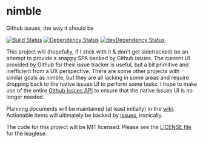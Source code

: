 nimble
======

Github issues, the way it should be

[![Build Status](https://travis-ci.org/rnicholus/nimble.svg?branch=master)](https://travis-ci.org/rnicholus/nimble)
[![Dependency Status](https://david-dm.org/rnicholus/nimble.svg?theme=shields.io)](https://david-dm.org/rnicholus/nimble)
[![devDependency Status](https://david-dm.org/rnicholus/nimble/dev-status.svg?theme=shields.io)](https://david-dm.org/rnicholus/nimble#info=devDependencies)

This project will (hopefully, if I stick with it & don't get sidetracked) be an attempt to provide a snappy SPA backed by Github issues.  The current UI provided by Github for their issue tracker is useful, but a bit primitive and inefficient from a UX perspective.  There are some other projects with similar goals as nimble, but they are all lacking in some areas and require dropping back to the native issues UI to perform some tasks.  I hope to make use of the entire [Github Issues API][api] to ensure that the native Issues UI is no longer needed.

Planning documents will be maintained (at least initially) in the [wiki][wiki].  Actionable items will ultimately be backed by [issues][issues], ironically.

The code for this project will be MIT licensed.  Please see the [LICENSE file][license] for the leaglese.


[api]: http://developer.github.com/v3/issues/
[license]: LICENSE
[wiki]: https://github.com/garstasio/nimble/wiki
[issues]: https://github.com/garstasio/nimble/issues
